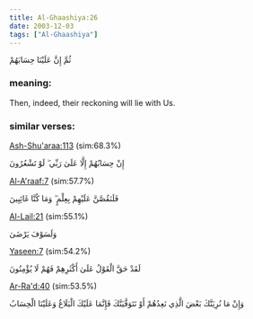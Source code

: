 ```yaml
---
title: Al-Ghaashiya:26
date: 2003-12-03
tags: ["Al-Ghaashiya"]
---
```

ثُمَّ إِنَّ عَلَيْنَا حِسَابَهُمْ
### meaning: 
Then, indeed, their reckoning will lie with Us.
### similar verses: 

[Ash-Shu'araa:113](/26/113) (sim:68.3%)

إِنْ حِسَابُهُمْ إِلَّا عَلَىٰ رَبِّي ۖ لَوْ تَشْعُرُونَ

[Al-A'raaf:7](/7/7) (sim:57.7%)

فَلَنَقُصَّنَّ عَلَيْهِمْ بِعِلْمٍ ۖ وَمَا كُنَّا غَائِبِينَ

[Al-Lail:21](/92/21) (sim:55.1%)

وَلَسَوْفَ يَرْضَىٰ

[Yaseen:7](/36/7) (sim:54.2%)

لَقَدْ حَقَّ الْقَوْلُ عَلَىٰ أَكْثَرِهِمْ فَهُمْ لَا يُؤْمِنُونَ

[Ar-Ra'd:40](/13/40) (sim:53.5%)

وَإِنْ مَا نُرِيَنَّكَ بَعْضَ الَّذِي نَعِدُهُمْ أَوْ نَتَوَفَّيَنَّكَ فَإِنَّمَا عَلَيْكَ الْبَلَاغُ وَعَلَيْنَا الْحِسَابُ
